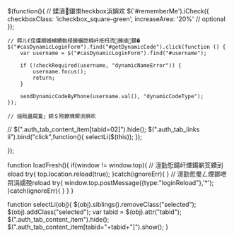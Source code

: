 $(function(){
    // 鍒濆鍖朿heckbox浜嬩欢
    $('#rememberMe').iCheck({
        checkboxClass: 'icheckbox_square-green',
        increaseArea: '20%' // optional
    });

    // 鍔ㄦ€佺爜鐧婚檰鐨勬椂鍊欐牎楠屽拰杩涜鍊掕鏃�
    $("#casDynamicLoginForm").find("#getDynamicCode").click(function () {
        var username = $("#casDynamicLoginForm").find("#username");

        if (!checkRequired(username, "dynamicNameError")) {
            username.focus();
            return;
        }

        sendDynamicCodeByPhone(username.val(), "dynamicCodeType");
    });

    // 缁戝畾閫夐」鍗＄殑鐐瑰嚮浜嬩欢
//    $(".auth_tab_content_item[tabid=02]").hide();
    $(".auth_tab_links li").bind("click",function(){
        selectLi($(this));
    });

});

function loadFresh(){
    if(window != window.top){
        // 澶勭悊鍚屽煙鍚嶄笅鐨剅eload
        try{
            top.location.reload(true);
        }catch(ignoreErr){
        }
        // 澶勭悊璺ㄥ煙鎯呭喌涓嬬殑reload
        try{
            window.top.postMessage({type:"loginReload"},'*');
        }catch(ignoreErr){
        }
    }
}

function selectLi(obj){
    $(obj).siblings().removeClass("selected");
    $(obj).addClass("selected");
    var tabid = $(obj).attr("tabid");
    $(".auth_tab_content_item").hide();
    $(".auth_tab_content_item[tabid="+tabid+"]").show();
}
